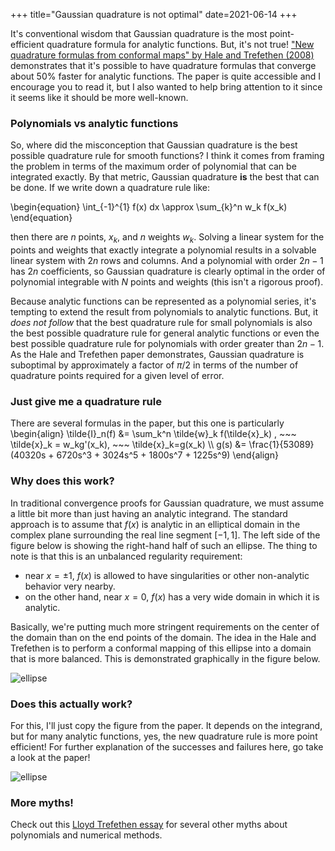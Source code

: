 +++
title="Gaussian quadrature is not optimal"
date=2021-06-14
+++

It's conventional wisdom that Gaussian quadrature is the most point-efficient quadrature formula for analytic functions. But, it's not true! ["New quadrature formulas from conformal maps" by Hale and Trefethen (2008)](http://www.cs.ox.ac.uk/files/731/NA-07-15.pdf) demonstrates that it's possible to have quadrature formulas that converge about 50% faster for analytic functions. The paper is quite accessible and I encourage you to read it, but I also wanted to help bring attention to it since it seems like it should be more well-known.

### Polynomials vs analytic functions

So, where did the misconception that Gaussian quadrature is the best possible quadrature rule for smooth functions? I think it comes from framing the problem in terms of the maximum order of polynomial that can be integrated exactly. By that metric, Gaussian quadrature **is** the best that can be done. If we write down a quadrature rule like: 

\begin{equation}
\int_{-1}^{1} f(x) dx \approx \sum_{k}^n w_k f(x_k) 
\end{equation}

then there are $n$ points, $x_k$, and $n$ weights $w_k$. Solving a linear system for the points and weights that exactly integrate a polynomial results in a solvable linear system with $2n$ rows and columns. And a polynomial with order $2n-1$ has $2n$ coefficients, so Gaussian quadrature is clearly optimal in the order of polynomial integrable with $N$ points and weights (this isn't a rigorous proof).

Because analytic functions can be represented as a polynomial series, it's tempting to extend the result from polynomials to analytic functions. But, it *does not follow* that the best quadrature rule for small polynomials is also the best possible quadrature rule for general analytic functions or even the best possible quadrature rule for polynomials with order greater than $2n - 1$. As the Hale and Trefethen paper demonstrates, Gaussian quadrature is suboptimal by approximately a factor of $\pi/2$ in terms of the number of quadrature points required for a given level of error.

### Just give me a quadrature rule

There are several formulas in the paper, but this one is particularly 
\begin{align}
\tilde{I}_n(f) &= \sum_k^n \tilde{w}_k f(\tilde{x}_k) , ~~~ \tilde{x}_k = w_kg'(x_k), ~~~ \tilde{x}_k=g(x_k) \\\\
g(s) &= \frac{1}{53089}(40320s + 6720s^3 + 3024s^5 + 1800s^7 + 1225s^9)
\end{align}

### Why does this work?

In traditional convergence proofs for Gaussian quadrature, we must assume a little bit more than just having an analytic integrand. The standard approach is to assume that $f(x)$ is analytic in an elliptical domain in the complex plane surrounding the real line segment $[-1, 1]$. The left side of the figure below is showing the right-hand half of such an ellipse. The thing to note is that this is an unbalanced regularity requirement: 
* near $x=\pm 1$, $f(x)$ is allowed to have singularities or other non-analytic behavior very nearby.
* on the other hand, near $x=0$, $f(x)$ has a very wide domain in which it is analytic. 

Basically, we're putting much more stringent requirements on the center of the domain than on the end points of the domain. The idea in the Hale and Trefethen is to perform a conformal mapping of this ellipse into a domain that is more balanced. This is demonstrated graphically in the figure below.

![ellipse](/images/elliptic_gauss.png)

### Does this actually work?

For this, I'll just copy the figure from the paper. It depends on the integrand, but for many analytic functions, yes, the new quadrature rule is more point efficient! For further explanation of the successes and failures here, go take a look at the paper!

![ellipse](/images/better_gauss.png)

### More myths!

Check out this [Lloyd Trefethen essay](https://people.maths.ox.ac.uk/trefethen/mythspaper.pdf) for several other myths about polynomials and numerical methods.
